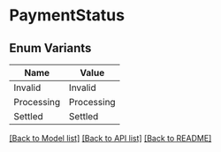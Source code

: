 # PaymentStatus

## Enum Variants

| Name | Value |
|---- | -----|
| Invalid | Invalid |
| Processing | Processing |
| Settled | Settled |


[[Back to Model list]](../README.md#documentation-for-models) [[Back to API list]](../README.md#documentation-for-api-endpoints) [[Back to README]](../README.md)


